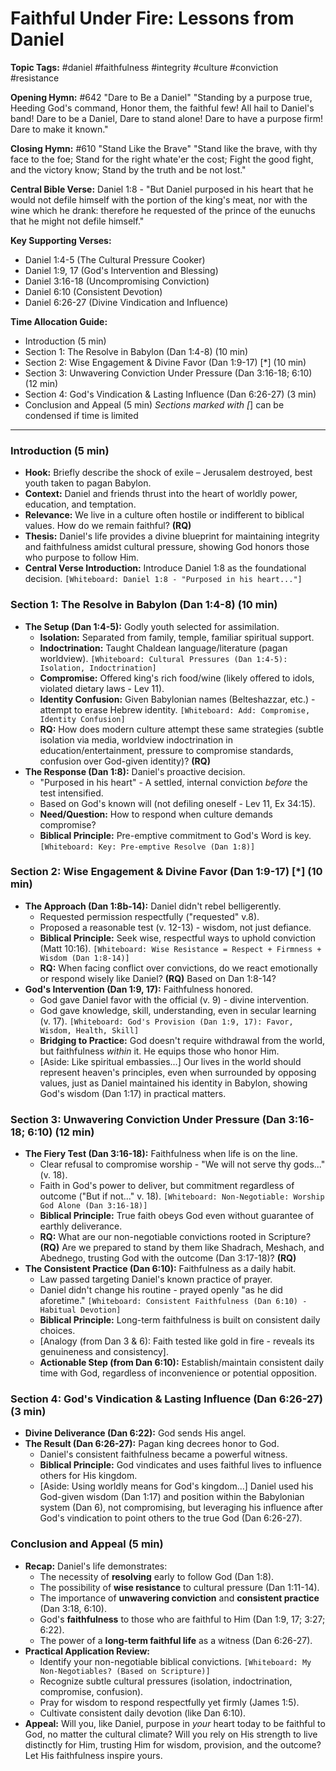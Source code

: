 # Faithful Under Fire: Lessons from Daniel

**Topic Tags:** #daniel #faithfulness #integrity #culture #conviction #resistance

**Opening Hymn:** #642 "Dare to Be a Daniel"
"Standing by a purpose true, Heeding God's command, Honor them, the faithful few! All hail to Daniel's band! Dare to be a Daniel, Dare to stand alone! Dare to have a purpose firm! Dare to make it known."

**Closing Hymn:** #610 "Stand Like the Brave"
"Stand like the brave, with thy face to the foe; Stand for the right whate'er the cost; Fight the good fight, and the victory know; Stand by the truth and be not lost."

**Central Bible Verse:** Daniel 1:8 - "But Daniel purposed in his heart that he would not defile himself with the portion of the king's meat, nor with the wine which he drank: therefore he requested of the prince of the eunuchs that he might not defile himself."

**Key Supporting Verses:**
*   Daniel 1:4-5 (The Cultural Pressure Cooker)
*   Daniel 1:9, 17 (God's Intervention and Blessing)
*   Daniel 3:16-18 (Uncompromising Conviction)
*   Daniel 6:10 (Consistent Devotion)
*   Daniel 6:26-27 (Divine Vindication and Influence)

**Time Allocation Guide:**
- Introduction (5 min)
- Section 1: The Resolve in Babylon (Dan 1:4-8) (10 min)
- Section 2: Wise Engagement & Divine Favor (Dan 1:9-17) [*] (10 min)
- Section 3: Unwavering Conviction Under Pressure (Dan 3:16-18; 6:10) (12 min)
- Section 4: God's Vindication & Lasting Influence (Dan 6:26-27) (3 min)
- Conclusion and Appeal (5 min)
*Sections marked with [*] can be condensed if time is limited

---

### Introduction (5 min)
-   **Hook:** Briefly describe the shock of exile – Jerusalem destroyed, best youth taken to pagan Babylon.
-   **Context:** Daniel and friends thrust into the heart of worldly power, education, and temptation.
-   **Relevance:** We live in a culture often hostile or indifferent to biblical values. How do we remain faithful? **(RQ)**
-   **Thesis:** Daniel's life provides a divine blueprint for maintaining integrity and faithfulness amidst cultural pressure, showing God honors those who purpose to follow Him.
-   **Central Verse Introduction:** Introduce Daniel 1:8 as the foundational decision.
    `[Whiteboard: Daniel 1:8 - "Purposed in his heart..."]`

### Section 1: The Resolve in Babylon (Dan 1:4-8) (10 min)
-   **The Setup (Dan 1:4-5):** Godly youth selected for assimilation.
    -   **Isolation:** Separated from family, temple, familiar spiritual support.
    -   **Indoctrination:** Taught Chaldean language/literature (pagan worldview).
        `[Whiteboard: Cultural Pressures (Dan 1:4-5): Isolation, Indoctrination]`
    -   **Compromise:** Offered king's rich food/wine (likely offered to idols, violated dietary laws - Lev 11).
    -   **Identity Confusion:** Given Babylonian names (Belteshazzar, etc.) - attempt to erase Hebrew identity.
        `[Whiteboard: Add: Compromise, Identity Confusion]`
    -   **RQ:** How does modern culture attempt these same strategies (subtle isolation via media, worldview indoctrination in education/entertainment, pressure to compromise standards, confusion over God-given identity)? **(RQ)**
-   **The Response (Dan 1:8):** Daniel's proactive decision.
    -   "Purposed in his heart" - A settled, internal conviction *before* the test intensified.
    -   Based on God's known will (not defiling oneself - Lev 11, Ex 34:15).
    -   **Need/Question:** How to respond when culture demands compromise?
    -   **Biblical Principle:** Pre-emptive commitment to God's Word is key.
        `[Whiteboard: Key: Pre-emptive Resolve (Dan 1:8)]`

### Section 2: Wise Engagement & Divine Favor (Dan 1:9-17) [*] (10 min)
-   **The Approach (Dan 1:8b-14):** Daniel didn't rebel belligerently.
    -   Requested permission respectfully ("requested" v.8).
    -   Proposed a reasonable test (v. 12-13) - wisdom, not just defiance.
    -   **Biblical Principle:** Seek wise, respectful ways to uphold conviction (Matt 10:16).
        `[Whiteboard: Wise Resistance = Respect + Firmness + Wisdom (Dan 1:8-14)]`
    -   **RQ:** When facing conflict over convictions, do we react emotionally or respond wisely like Daniel? **(RQ)** Based on Dan 1:8-14?
-   **God's Intervention (Dan 1:9, 17):** Faithfulness honored.
    -   God gave Daniel favor with the official (v. 9) - divine intervention.
    -   God gave knowledge, skill, understanding, even in secular learning (v. 17).
        `[Whiteboard: God's Provision (Dan 1:9, 17): Favor, Wisdom, Health, Skill]`
    -   **Bridging to Practice:** God doesn't require withdrawal from the world, but faithfulness *within* it. He equips those who honor Him.
    -   [Aside: Like spiritual embassies...] Our lives in the world should represent heaven's principles, even when surrounded by opposing values, just as Daniel maintained his identity in Babylon, showing God's wisdom (Dan 1:17) in practical matters.

### Section 3: Unwavering Conviction Under Pressure (Dan 3:16-18; 6:10) (12 min)
-   **The Fiery Test (Dan 3:16-18):** Faithfulness when life is on the line.
    -   Clear refusal to compromise worship - "We will not serve thy gods..." (v. 18).
    -   Faith in God's power to deliver, but commitment regardless of outcome ("But if not..." v. 18).
        `[Whiteboard: Non-Negotiable: Worship God Alone (Dan 3:16-18)]`
    -   **Biblical Principle:** True faith obeys God even without guarantee of earthly deliverance.
    -   **RQ:** What are our non-negotiable convictions rooted in Scripture? **(RQ)** Are we prepared to stand by them like Shadrach, Meshach, and Abednego, trusting God with the outcome (Dan 3:17-18)? **(RQ)**
-   **The Consistent Practice (Dan 6:10):** Faithfulness as a daily habit.
    -   Law passed targeting Daniel's known practice of prayer.
    -   Daniel didn't change his routine - prayed openly "as he did aforetime."
        `[Whiteboard: Consistent Faithfulness (Dan 6:10) - Habitual Devotion]`
    -   **Biblical Principle:** Long-term faithfulness is built on consistent daily choices.
    -   [Analogy (from Dan 3 & 6): Faith tested like gold in fire - reveals its genuineness and consistency].
    -   **Actionable Step (from Dan 6:10):** Establish/maintain consistent daily time with God, regardless of inconvenience or potential opposition.

### Section 4: God's Vindication & Lasting Influence (Dan 6:26-27) (3 min)
-   **Divine Deliverance (Dan 6:22):** God sends His angel.
-   **The Result (Dan 6:26-27):** Pagan king decrees honor to God.
    -   Daniel's consistent faithfulness became a powerful witness.
    -   **Biblical Principle:** God vindicates and uses faithful lives to influence others for His kingdom.
    -   [Aside: Using worldly means for God's kingdom...] Daniel used his God-given wisdom (Dan 1:17) and position within the Babylonian system (Dan 6), not compromising, but leveraging his influence after God's vindication to point others to the true God (Dan 6:26-27).

### Conclusion and Appeal (5 min)
-   **Recap:** Daniel's life demonstrates:
    -   The necessity of **resolving** early to follow God (Dan 1:8).
    -   The possibility of **wise resistance** to cultural pressure (Dan 1:11-14).
    -   The importance of **unwavering conviction** and **consistent practice** (Dan 3:18, 6:10).
    -   God's **faithfulness** to those who are faithful to Him (Dan 1:9, 17; 3:27; 6:22).
    -   The power of a **long-term faithful life** as a witness (Dan 6:26-27).
-   **Practical Application Review:**
    -   Identify your non-negotiable biblical convictions. `[Whiteboard: My Non-Negotiables? (Based on Scripture)]`
    -   Recognize subtle cultural pressures (isolation, indoctrination, compromise, confusion).
    -   Pray for wisdom to respond respectfully yet firmly (James 1:5).
    -   Cultivate consistent daily devotion (like Dan 6:10).
-   **Appeal:** Will you, like Daniel, purpose in *your* heart today to be faithful to God, no matter the cultural climate? Will you rely on His strength to live distinctly for Him, trusting Him for wisdom, provision, and the outcome? Let His faithfulness inspire yours.